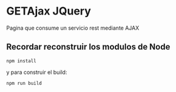 # GETAjax JQuery

Pagina que consume un servicio rest mediante AJAX

## Recordar reconstruir los modulos de Node

```
npm install
````
y para construir el build:
````
npm run build
````
